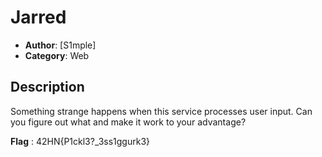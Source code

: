 # Jarred
- **Author**: [S1mple]
- **Category**: Web
## Description
Something strange happens when this service processes user input. Can you figure out what and make it work to your advantage?

**Flag** : 42HN{P1ckl3?_3ss1ggurk3}
